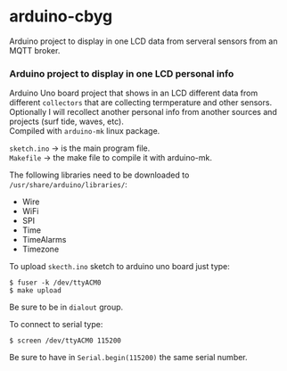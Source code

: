 # arduino-cbyg
Arduino project to display in one LCD data from serveral sensors from an MQTT broker.

### Arduino project to display in one LCD personal info
Arduino Uno board project that shows in an LCD different data from different `collectors` that are collecting termperature and other sensors.  
Optionally I will recollect another personal info from another sources and projects (surf tide, waves, etc).  
Compiled with `arduino-mk` linux package.  

`sketch.ino` -> is the main program file.  
`Makefile` -> the make file to compile it with arduino-mk.  

The following libraries need to be downloaded to `/usr/share/arduino/libraries/`:
* Wire
* WiFi
* SPI
* Time
* TimeAlarms
* Timezone

To upload `skecth.ino` sketch to arduino uno board just type:
```
$ fuser -k /dev/ttyACM0
$ make upload
```
Be sure to be in `dialout` group.  

To connect to serial type:  
```
$ screen /dev/ttyACM0 115200
```
Be sure to have in `Serial.begin(115200)` the same serial number. 
